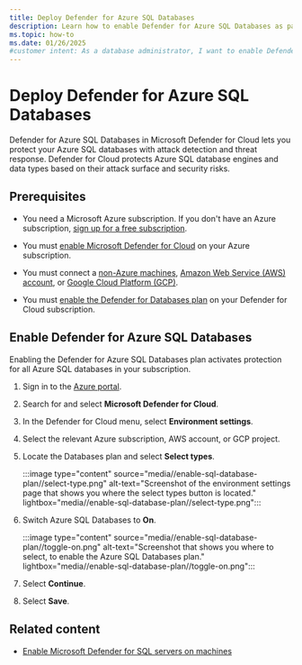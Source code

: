 ```yaml
---
title: Deploy Defender for Azure SQL Databases
description: Learn how to enable Defender for Azure SQL Databases as part of the Databases plan on your Azure subscription to enhance your database security.
ms.topic: how-to
ms.date: 01/26/2025
#customer intent: As a database administrator, I want to enable Defender for Azure SQL Databases so that I can enhance the security of my databases.
---
```


# Deploy Defender for Azure SQL Databases

Defender for Azure SQL Databases in Microsoft Defender for Cloud lets you protect your Azure SQL databases with attack detection and threat response. Defender for Cloud protects Azure SQL database engines and data types based on their attack surface and security risks.

## Prerequisites

- You need a Microsoft Azure subscription. If you don't have an Azure subscription, [sign up for a free subscription](https://azure.microsoft.com/pricing/free-trial/).

- You must [enable Microsoft Defender for Cloud](get-started.md#enable-defender-for-cloud-on-your-azure-subscription) on your Azure subscription.

- You must connect a [non-Azure machines](quickstart-onboard-machines.md), [Amazon Web Service (AWS) account](quickstart-onboard-aws.md), or [Google Cloud Platform (GCP)](quickstart-onboard-gcp.md).

- You must [enable the Defender for Databases plan](tutorial-enable-databases-plan.md) on your Defender for Cloud subscription.

## Enable Defender for Azure SQL Databases

Enabling the Defender for Azure SQL Databases plan activates protection for all Azure SQL databases in your subscription.

1. Sign in to the [Azure portal](https://portal.azure.com).

1. Search for and select **Microsoft Defender for Cloud**.

1. In the Defender for Cloud menu, select **Environment settings**.

1. Select the relevant Azure subscription, AWS account, or GCP project.

1. Locate the Databases plan and select **Select types**.

    :::image type="content" source="media//enable-sql-database-plan//select-type.png" alt-text="Screenshot of the environment settings page that shows you where the select types button is located." lightbox="media//enable-sql-database-plan//select-type.png":::

1. Switch Azure SQL Databases to **On**.

    :::image type="content" source="media//enable-sql-database-plan//toggle-on.png" alt-text="Screenshot that shows you where to select, to enable the Azure SQL Databases plan." lightbox="media//enable-sql-database-plan//toggle-on.png":::

1. Select **Continue**.

1. Select **Save**.

 ## Related content

- [Enable Microsoft Defender for SQL servers on machines](defender-for-sql-usage.md)

